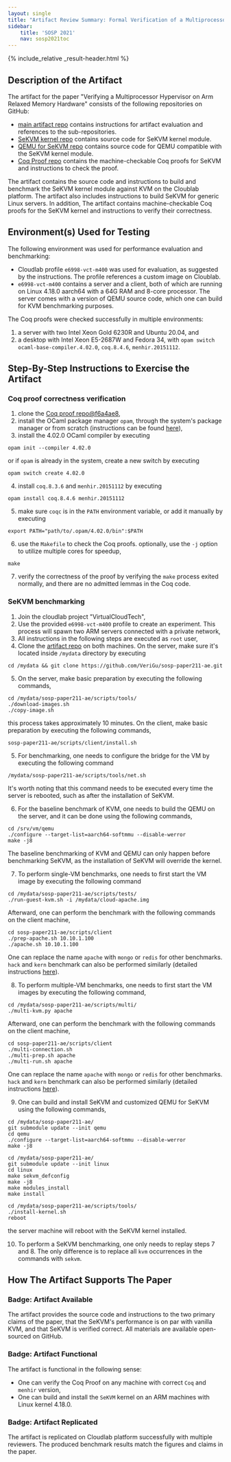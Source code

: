 ```yaml
---
layout: single
title: "Artifact Review Summary: Formal Verification of a Multiprocessor Hypervisor on Arm Relaxed Memory Hardware"
sidebar:
    title: 'SOSP 2021'
    nav: sosp2021toc
---
```


{% include_relative _result-header.html %}

## Description of the Artifact

The artifact for the paper "Verifying a Multiprocessor Hypervisor on Arm Relaxed Memory Hardware" consists of the following repositories on GitHub:
- [main artifact repo](https://github.com/VeriGu/sosp-paper211-ae) contains instructions for artifact evaluation and references to the sub-repositories.
- [SeKVM kernel repo](https://github.com/VeriGu/usenix-ae-linux) contains source code for SeKVM kernel module.
- [QEMU for SeKVM repo](https://github.com/VeriGu/vct-qemu) contains source code for QEMU compatible with the SeKVM kernel module.
- [Coq Proof repo](https://github.com/VeriGu/sosp-paper211-ae-proof) contains the machine-checkable Coq proofs for SeKVM and instructions to check the proof.

The artifact contains the source code and instructions to build and benchmark the SeKVM kernel module against KVM on the Cloublab platform. The artifact also includes instructions to build SeKVM for generic Linux servers. In addition, The artifact contains machine-checkable Coq proofs for the SeKVM kernel and instructions to verify their correctness.

## Environment(s) Used for Testing

The following environment was used for performance evaluation and benchmarking:
- Cloudlab profile `e6998-vct-m400` was used for evaluation, as suggested by the instructions. The profile references a custom image on Cloublab.
- `e6998-vct-m400` contains a server and a client, both of which are running on Linux 4.18.0 aarch64 with a 64G RAM and 8-core processor. The server comes with a version of QEMU source code, which one can build for KVM benchmarking purposes.

The Coq proofs were checked successfully in multiple environments:
1. a server with two Intel Xeon Gold 6230R and Ubuntu 20.04, and
2. a desktop with Intel Xeon E5-2687W and Fedora 34, with `opam switch ocaml-base-compiler.4.02.0`, `coq.8.4.6`, `menhir.20151112`.

## Step-By-Step Instructions to Exercise the Artifact

### Coq proof correctness verification
1. clone the [Coq proof repo@f6a4ae8](https://github.com/VeriGu/sosp-paper211-ae-proof/tree/f6a4ae8ba1ea0578e0430846dfc41aff1c578b6b),
2. install the OCaml package manager `opam`, through the system's package manager or from scratch (instructions can be found [here](https://opam.ocaml.org/doc/Install.html)),
3. install the 4.02.0 OCaml compiler by executing
```
opam init --compiler 4.02.0
```
or if `opam` is already in the system, create a new switch by executing
```
opam switch create 4.02.0
```
4. install `coq.8.3.6` and `menhir.20151112` by executing
```
opam install coq.8.4.6 menhir.20151112
```
5. make sure `coqc` is in the `PATH` environment variable, or add it manually by executing
```
export PATH="path/to/.opam/4.02.0/bin":$PATH
```
6. use the `Makefile` to check the Coq proofs. optionally, use the `-j` option to utilize multiple cores for speedup,
```
make
```
7. verify the correctness of the proof by verifying the `make` process exited normally, and there are no admitted lemmas in the Coq code.

### SeKVM benchmarking
1. Join the cloudlab project "VirtualCloudTech",
2. Use the provided `e6998-vct-m400` profile to create an experiment. This process will spawn two ARM servers connected with a private network,
3. All instructions in the following steps are executed as `root` user, 
4. Clone the [artifact repo](https://github.com/VeriGu/sosp-paper211-ae) on both machines. On the server, make sure it's located inside `/mydata` directory by executing
```
cd /mydata && git clone https://github.com/VeriGu/sosp-paper211-ae.git
```
5. On the server, make basic preparation by executing the following commands,
```
cd /mydata/sosp-paper211-ae/scripts/tools/
./download-images.sh
./copy-image.sh
```
this process takes approximately 10 minutes. On the client, make basic preparation by executing the following commands,
```
sosp-paper211-ae/scripts/client/install.sh
```

5. For benchmarking, one needs to configure the bridge for the VM by executing the following command
```
/mydata/sosp-paper211-ae/scripts/tools/net.sh
```
It's worth noting that this command needs to be executed every time the server is rebooted, such as after the installation of SeKVM.

6. For the baseline benchmark of KVM, one needs to build the QEMU on the server, and it can be done using the following commands,
```
cd /srv/vm/qemu
./configure --target-list=aarch64-softmmu --disable-werror
make -j8
```
The baseline benchmarking of KVM and QEMU can only happen before benchmarking SeKVM, as the installation of SeKVM will override the kernel.

7. To perform single-VM benchmarks, one needs to first start the VM image by executing the following command
```
cd /mydata/sosp-paper211-ae/scripts/tests/
./run-guest-kvm.sh -i /mydata/cloud-apache.img
```
Afterward, one can perform the benchmark with the following commands on the client machine,
```
cd sosp-paper211-ae/scripts/client
./prep-apache.sh 10.10.1.100
./apache.sh 10.10.1.100
```
One can replace the name `apache` with `mongo` or `redis` for other benchmarks. `hack` and `kern` benchmark can also be performed similarly (detailed instructions [here](https://github.com/VeriGu/sosp-paper211-ae#2102-hackbenchkernbench)).

8. To perform multiple-VM benchmarks, one needs to first start the VM images by executing the following command,
```
cd /mydata/sosp-paper211-ae/scripts/multi/
./multi-kvm.py apache
```
Afterward, one can perform the benchmark with the following commands on the client machine,
```
cd sosp-paper211-ae/scripts/client
./multi-connection.sh
./multi-prep.sh apache
./multi-run.sh apache
```
One can replace the name `apache` with `mongo` or `redis` for other benchmarks. `hack` and `kern` benchmark can also be performed similarly (detailed instructions [here](https://github.com/VeriGu/sosp-paper211-ae#2113-hackbenchkernbench)).

9. One can build and install SeKVM and customized QEMU for SeKVM using the following commands,

```
cd /mydata/sosp-paper211-ae/
git submodule update --init qemu
cd qemu
./configure --target-list=aarch64-softmmu --disable-werror
make -j8

cd /mydata/sosp-paper211-ae/
git submodule update --init linux
cd linux
make sekvm_defconfig
make -j8
make modules_install
make install

cd /mydata/sosp-paper211-ae/scripts/tools/
./install-kernel.sh
reboot
```

the server machine will reboot with the SeKVM kernel installed.

10. To perform a SeKVM benchmarking, one only needs to replay steps 7 and 8. The only difference is to replace all `kvm` occurrences in the commands with `sekvm`.


## How The Artifact Supports The Paper

### Badge: Artifact Available

The artifact provides the source code and instructions to the two primary claims of the paper, that the SeKVM's performance is on par with vanilla KVM, and that SeKVM is verified correct. All materials are available open-sourced on GitHub.

### Badge: Artifact Functional

The artifact is functional in the following sense:
- One can verify the Coq Proof on any machine with correct `Coq` and `menhir` version,
- One can build and install the `SeKVM` kernel on an ARM machines with Linux kernel 4.18.0.

### Badge: Artifact Replicated

The artifact is replicated on Cloudlab platform successfully with multiple reviewers. The produced benchmark results match the figures and claims in the paper.
